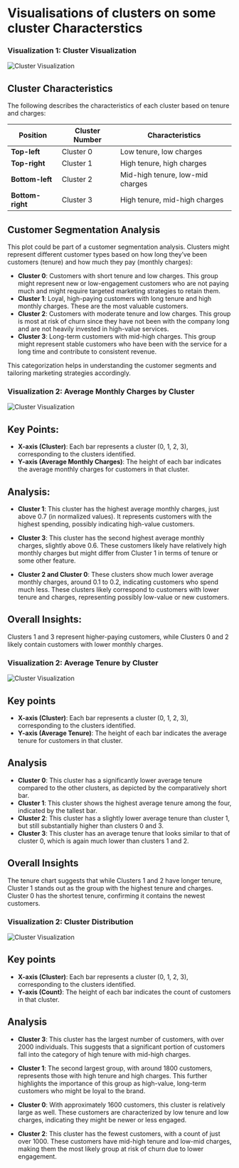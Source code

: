 # Visualisations of clusters on some cluster Characterstics

### Visualization 1: Cluster Visualization
![Cluster Visualization](../visualisations/optimal_clusters.png)

## Cluster Characteristics

The following describes the characteristics of each cluster based on tenure and charges:

| Position           | Cluster Number | Characteristics                       |
|--------------------|----------------|---------------------------------------|
| **Top-left**       | Cluster 0      | Low tenure, low charges               |
| **Top-right**      | Cluster 1      | High tenure, high charges             |
| **Bottom-left**    | Cluster 2      | Mid-high tenure, low-mid charges      |
| **Bottom-right**   | Cluster 3      |High tenure, mid-high charges          |

## Customer Segmentation Analysis

This plot could be part of a customer segmentation analysis. Clusters might represent different customer types based on how long they’ve been customers (tenure) and how much they pay (monthly charges):

- **Cluster 0**: Customers with short tenure and low charges. This group might represent new or         low-engagement customers who are not paying much and might require targeted marketing strategies to retain them.
- **Cluster 1**: Loyal, high-paying customers with long tenure and high monthly charges. These are the most valuable customers.
- **Cluster 2**: Customers with moderate tenure and low charges. This group is most at risk of churn since they have not been with the company long and are not heavily invested in high-value services.
- **Cluster 3**: Long-term customers with mid-high charges. This group might represent stable customers who have been with the service for a long time and contribute to consistent revenue.

This categorization helps in understanding the customer segments and tailoring marketing strategies accordingly.

### Visualization 2: Average Monthly Charges by Cluster
![Cluster Visualization](../visualisations/average_monthly_charge.png)

## Key Points:
- **X-axis (Cluster)**: Each bar represents a cluster (0, 1, 2, 3), corresponding to the clusters identified.
- **Y-axis (Average Monthly Charges)**: The height of each bar indicates the average monthly charges for customers in that cluster.
## Analysis:
- **Cluster 1**: This cluster has the highest average monthly charges, just above 0.7 (in normalized values). It represents customers with the highest spending, possibly indicating high-value customers.

- **Cluster 3**: This cluster has the second highest average monthly charges, slightly above 0.6.
These customers likely have relatively high monthly charges but might differ from Cluster 1 in terms of tenure or some other feature.
- **Cluster 2 and Cluster 0**: These clusters show much lower average monthly charges, around 0.1 to 0.2, indicating customers who spend much less. These clusters likely correspond to customers with lower tenure and charges, representing possibly low-value or new customers.
## Overall Insights:
Clusters 1 and 3 represent higher-paying customers, while Clusters 0 and 2 likely contain customers with lower monthly charges.

### Visualization 2: Average Tenure by Cluster 
![Cluster Visualization](../visualisations/average_tenure.png)

## Key points
- **X-axis (Cluster)**: Each bar represents a cluster (0, 1, 2, 3), corresponding to the clusters identified.
- **Y-axis (Average Tenure)**: The height of each bar indicates the average tenure for customers in that cluster.

## Analysis
- **Cluster 0**: This cluster has a significantly lower average tenure compared to the other clusters, as depicted by the comparatively short bar.
- **Cluster 1**: This cluster shows the highest average tenure among the four, indicated by the tallest bar.
- **Cluster 2**: This cluster has a slightly lower average tenure than cluster 1, but still substantially higher than clusters 0 and 3.
- **Cluster 3**: This cluster has an average tenure that looks similar to that of cluster 0, which is again much lower than clusters 1 and 2.

## Overall Insights
The tenure chart suggests that while Clusters 1 and 2 have longer tenure, Cluster 1 stands out as the group with the highest tenure and charges. Cluster 0 has the shortest tenure, confirming it contains the newest customers.

### Visualization 2: Cluster Distribution 
![Cluster Visualization](../visualisations/cluster_distribution.png)

## Key points
- **X-axis (Cluster)**: Each bar represents a cluster (0, 1, 2, 3), corresponding to the clusters identified.
- **Y-axis (Count)**: The height of each bar indicates the count of customers in that cluster.

## Analysis
- **Cluster 3**: This cluster has the largest number of customers, with over 2000 individuals. This suggests that a significant portion of customers fall into the category of high tenure with mid-high charges. 

- **Cluster 1**: The second largest group, with around 1800 customers, represents those with high tenure and high charges. This further highlights the importance of this group as high-value, long-term customers who might be loyal to the brand.

- **Cluster 0**: With approximately 1600 customers, this cluster is relatively large as well. These customers are characterized by low tenure and low charges, indicating they might be newer or less engaged.

- **Cluster 2**: This cluster has the fewest customers, with a count of just over 1000. These customers have mid-high tenure and low-mid charges, making them the most likely group at risk of churn due to lower engagement. 
